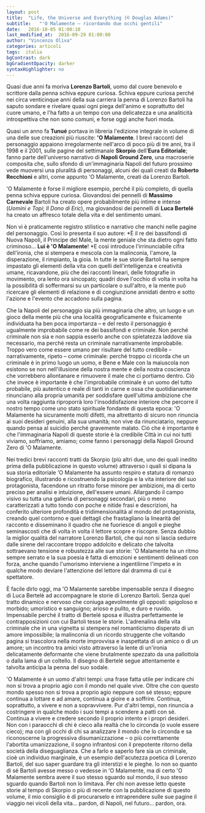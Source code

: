 ```yaml
---
layout: post
title:  "Life, the Universe and Everything (© Douglas Adams)"
subtitle:	"'O Malamente – ricordando due occhi gentili"
date:   2016-10-05 01:00:10
last_modified_at:  2016-09-29 01:00:00
author: "Vincenzo Oliva"
categories: articoli
tags:  italia
bgContrast: dark
bgGradientOpacity: darker
syntaxHighlighter: no
---
```

Quasi due anni fa moriva **Lorenzo Bartoli**, uomo dal cuore benevolo e scrittore dalla penna schiva eppure curiosa. Schiva eppure curiosa perché nei circa venticinque anni della sua carriera la penna di Lorenzo Bartoli ha saputo sondare e rivelare quasi ogni piega dell'animo e soprattutto del cuore umano, e l'ha fatto a un tempo con una delicatezza e una analiticità introspettiva che non sono comuni, e forse oggi anche fuori moda.

Quasi un anno fa **Tunué** portava in libreria l'edizione integrale in volume di una delle sue creazioni più riuscite: **'O Malamente**. I brevi racconti del personaggio appaiono irregolarmente nell'arco di poco più di tre anni, tra il 1998 e il 2001, sulle pagine del settimanale **Skorpio** dell'**Eura Editoriale**; fanno parte dell'universo narrativo di **Napoli Ground Zero**, una macroserie composita che, sullo sfondo di un'immaginaria Napoli del futuro prossimo vede muoversi una pluralità di personaggi, alcuni dei quali creati da **Roberto Recchioni** e altri, come appunto 'O Malamente, creati da Lorenzo Bartoli.

'O Malamente è forse il migliore esempio, perché il più completo, di quella penna schiva eppure curiosa. Giovandosi dei pennelli di **Massimo Carnevale** Bartoli ha creato opere probabilmente più intime e intense (*Uomini e Topi*; *Il Dono di Eric*), ma giovandosi dei pennelli di **Luca Bertelé** ha creato un affresco totale della vita e del sentimento umani.

Non vi è praticamente registro stilistico e narrativo che manchi nelle pagine del personaggio. Così lo presenta il suo autore: *È il re dei bassifondi di Nuova Napoli, il Principe del Male, la mente geniale che sta dietro ogni fatto criminoso... **Lui è 'O Malamente**! *E così introduce l'irrinunciabile cifra dell'ironia, che si stempera e mescola con la malinconia, l'amore, la disperazione, il rimpianto, la gioia. In tutte le sue storie Bartoli ha sempre impastato gli elementi della vita con quelli dell'intelligenza e creatività umane, ricavandone, più che dei racconti lineari, delle fotografie in movimento, ora lento ora sincopato; quadri dove l'occhio di volta in volta ha la possibilità di soffermarsi su un particolare o sull'altro, e la mente può ricercare gli elementi di relazione e di congiunzione annidati dentro e sotto l'azione e l'evento che accadono sulla pagina.

Che la Napoli del personaggio sia più immaginaria che altro, un luogo e un gioco della mente più che una località geograficamente e fisicamente individuata ha ben poca importanza – e del resto il personaggio è ugualmente improbabile come re dei bassifondi e criminale. Non perché criminale non sia e non sappia esserlo anche con spietatezza laddove sia necessario, ma perché resta un criminale narrativamente improbabile. Troppo vero come essere umano per risultare del tutto credibile – narrativamente, ripeto – come criminale: perché troppo ci ricorda che un criminale è in primo luogo un uomo, e Bene e Male con la maiuscola non esistono se non nell'illusione della nostra mente e della nostra coscienza che vorrebbero allontanare e rimuovere il male che ci portiamo dentro. Ciò che invece è importante è che l'improbabile criminale è un uomo del tutto probabile, più autentico e reale di tanti in carne e ossa che quotidianamente rinunciano alla propria umanità per soddisfare quell'ultima ambizione che una volta raggiunta riproporrà loro l'insoddisfazione interiore che percorre il nostro tempo come uno stato spirituale fondante di questa epoca: 'O Malamente ha sicuramente molti difetti, ma altrettanto di sicuro non rinuncia ai suoi desideri genuini, alla sua umanità; non vive da rinunciatario, neppure quando pensa al suicidio perché gravemente malato. Ciò che è importante è che l'immaginaria Napoli di queste storie è la credibile Città in cui noi tutti viviamo, soffriamo, amiamo; come fanno i personaggi della Napoli Ground Zero di 'O Malamente.

Nei tredici brevi racconti tratti da Skorpio (più altri due, uno dei quali inedito prima della pubblicazione in questo volume) attraverso i quali si dipana la sua storia editoriale 'O Malamente ha assunto respiro e statura di romanzo biografico, illustrando e ricostruendo la psicologia e la vita interiore del suo protagonista, facendone un ritratto forse minore per ambizioni, ma di certo preciso per analisi e intuizione, dell'essere umani. Allargando il campo visivo su tutta una galleria di personaggi secondari, più o meno caratterizzati a tutto tondo con poche e nitide frasi e descrizioni, ha conferito ulteriore profondità e tridimensionalità al mondo del protagonista, creando quel contorno e quei dettagli che frastagliano la linearità del racconto e disseminano il quadro che ne fuoriesce di angoli e pieghe seminascosti che di volta in volta il lettore scopre e riscopre. Senza dubbio la miglior qualità del narratore Lorenzo Bartoli, che qui non si lascia sedurre dalle sirene del raccontare troppo addolcito e delicato che talvolta sottraevano tensione e robustezza alle sue storie: 'O Malamente ha un ritmo sempre serrato e la sua poesia è fatta di emozioni e sentimenti delineati con forza, anche quando l'umorismo interviene a ingentilirne l'impeto e in qualche modo deviare l'attenzione del lettore dal dramma di cui è spettatore.

È facile dirlo oggi, ma 'O Malamente sarebbe impensabile senza il disegno di Luca Bertelè ad accompagnare le storie di Lorenzo Bartoli. Senza quel tratto dinamico e nervoso che coniuga agevolmente gli opposti: spigoloso e morbido; umoristico e sanguigno; arioso e pulito, e duro e ruvido. Impensabile perché il tratto di Bertelé sposa e illustra perfettamente le contrapposizioni con cui Bartoli tesse le storie. L'adrenalina della vita criminale che in una vignetta si stempera nel romanticismo disperato di un amore impossibile; la malinconia di un ricordo struggente che voltando pagina si trascolora nella morte improvvisa e inaspettata di un amico o di un amore; un incontro tra amici visto attraverso la lente di un'ironia delicatamente deformante che viene brutalmente spezzato da una pallottola o dalla lama di un coltello. Il disegno di Bertelé segue attentamente e talvolta anticipa la penna del suo sodale.

'O Malamente è un uomo d'altri tempi: una frase fatta utile per indicare chi non si trova a proprio agio con il mondo nel quale vive. Oltre che con questo mondo spesso non si trova a proprio agio neppure con sé stesso; eppure continua a lottare e ad amare, continua a gioire e a soffrire. Continua, soprattutto, a vivere e non a sopravvivere. Pur d'altri tempi, non rinuncia a costringere in qualche modo i suoi tempi a scendere a patti con sé. Continua a vivere e credere secondo il proprio intento e i propri desideri. Non con i paraocchi di chi è cieco alla realtà che lo circonda (o vuole essere cieco); ma con gli occhi di chi sa analizzare il mondo che lo circonda e sa riconoscerne la progressiva disumanizzazione – o più correttamente l'abortita umanizzazione, il sogno infrantosi con il prepotente ritorno della società della diseguaglianza. Che a farlo e saperlo fare sia un criminale, cioè un individuo marginale, è un esempio dell'acutezza poetica di Lorenzo Bartoli, del suo saper guardare tra gli interstizi e le pieghe. Io non so quanto di sé Bartoli avesse messo o vedesse in 'O Malamente, ma di certo 'O Malamente sembra avere il suo stesso sguardo sul mondo, il suo stesso sguardo quando Bartoli non lo limitava. Per chi non avesse letto queste storie al tempo di Skorpio o più di recente con la pubblicazione di questo volume, il mio consiglio è di procurarselo e intraprendere sulle sue pagine il viaggio nei vicoli della vita... pardon, di Napoli, nel futuro... pardon, ora.
